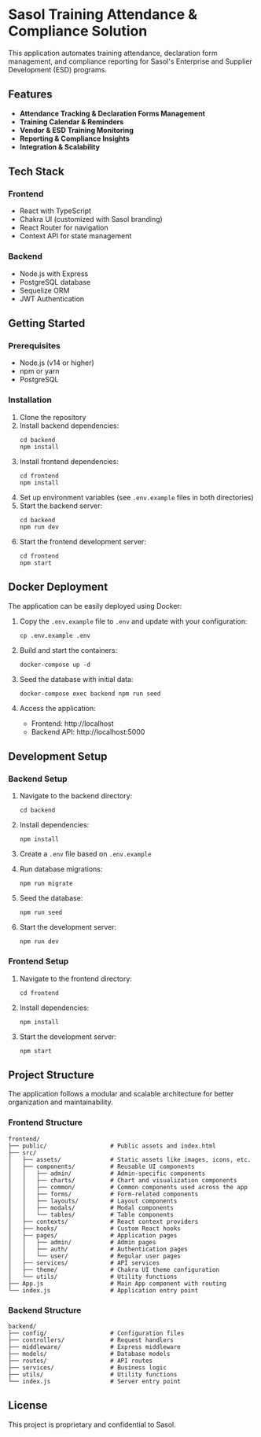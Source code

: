 # Sasol Training Attendance & Compliance Solution

This application automates training attendance, declaration form management, and compliance reporting for Sasol's Enterprise and Supplier Development (ESD) programs.

## Features

- **Attendance Tracking & Declaration Forms Management**
- **Training Calendar & Reminders**
- **Vendor & ESD Training Monitoring**
- **Reporting & Compliance Insights**
- **Integration & Scalability**

## Tech Stack

### Frontend
- React with TypeScript
- Chakra UI (customized with Sasol branding)
- React Router for navigation
- Context API for state management

### Backend
- Node.js with Express
- PostgreSQL database
- Sequelize ORM
- JWT Authentication

## Getting Started

### Prerequisites
- Node.js (v14 or higher)
- npm or yarn
- PostgreSQL

### Installation

1. Clone the repository
2. Install backend dependencies:
   ```
   cd backend
   npm install
   ```
3. Install frontend dependencies:
   ```
   cd frontend
   npm install
   ```
4. Set up environment variables (see `.env.example` files in both directories)
5. Start the backend server:
   ```
   cd backend
   npm run dev
   ```
6. Start the frontend development server:
   ```
   cd frontend
   npm start
   ```

## Docker Deployment

The application can be easily deployed using Docker:

1. Copy the `.env.example` file to `.env` and update with your configuration:
   ```
   cp .env.example .env
   ```

2. Build and start the containers:
   ```
   docker-compose up -d
   ```

3. Seed the database with initial data:
   ```
   docker-compose exec backend npm run seed
   ```

4. Access the application:
   - Frontend: http://localhost
   - Backend API: http://localhost:5000

## Development Setup

### Backend Setup
1. Navigate to the backend directory:
   ```
   cd backend
   ```

2. Install dependencies:
   ```
   npm install
   ```

3. Create a `.env` file based on `.env.example`

4. Run database migrations:
   ```
   npm run migrate
   ```

5. Seed the database:
   ```
   npm run seed
   ```

6. Start the development server:
   ```
   npm run dev
   ```

### Frontend Setup
1. Navigate to the frontend directory:
   ```
   cd frontend
   ```

2. Install dependencies:
   ```
   npm install
   ```

3. Start the development server:
   ```
   npm start
   ```

## Project Structure

The application follows a modular and scalable architecture for better organization and maintainability.

### Frontend Structure

```
frontend/
├── public/                  # Public assets and index.html
├── src/
│   ├── assets/              # Static assets like images, icons, etc.
│   ├── components/          # Reusable UI components
│   │   ├── admin/           # Admin-specific components
│   │   ├── charts/          # Chart and visualization components 
│   │   ├── common/          # Common components used across the app
│   │   ├── forms/           # Form-related components
│   │   ├── layouts/         # Layout components
│   │   ├── modals/          # Modal components
│   │   └── tables/          # Table components
│   ├── contexts/            # React context providers
│   ├── hooks/               # Custom React hooks
│   ├── pages/               # Application pages 
│   │   ├── admin/           # Admin pages
│   │   ├── auth/            # Authentication pages
│   │   └── user/            # Regular user pages
│   ├── services/            # API services 
│   ├── theme/               # Chakra UI theme configuration
│   └── utils/               # Utility functions
├── App.js                   # Main App component with routing
└── index.js                 # Application entry point
```

### Backend Structure

```
backend/
├── config/                  # Configuration files
├── controllers/             # Request handlers
├── middleware/              # Express middleware
├── models/                  # Database models
├── routes/                  # API routes
├── services/                # Business logic
├── utils/                   # Utility functions
└── index.js                 # Server entry point
```

## License

This project is proprietary and confidential to Sasol.
